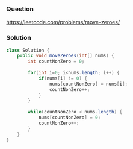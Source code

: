 ### Question
https://leetcode.com/problems/move-zeroes/

### Solution
```JAVA
class Solution {
    public void moveZeroes(int[] nums) {
        int countNonZero = 0;
        
        for(int i=0; i<nums.length; i++) {
            if(nums[i] != 0) {
                nums[countNonZero] = nums[i];
                countNonZero++;
            }
        }
        
        while(countNonZero < nums.length) {
            nums[countNonZero] = 0;
            countNonZero++;
        }
    }
}
```
